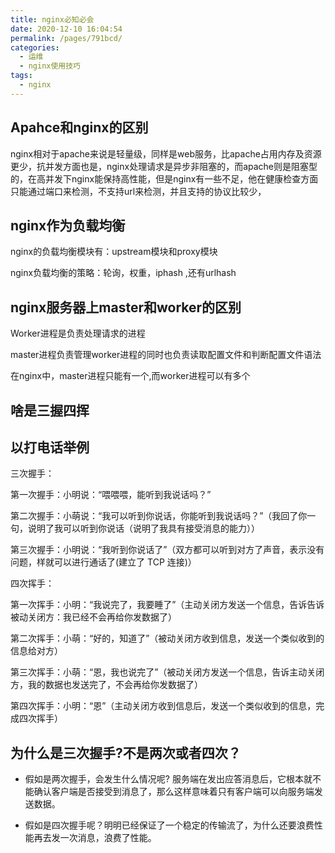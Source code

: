 ```yaml
---
title: nginx必知必会
date: 2020-12-10 16:04:54
permalink: /pages/791bcd/
categories:
  - 运维
  - nginx使用技巧
tags:
  - nginx
---
```

## Apahce和nginx的区别
nginx相对于apache来说是轻量级，同样是web服务，比apache占用内存及资源更少，抗并发方面也是，nginx处理请求是异步非阻塞的，而apache则是阻塞型的，在高并发下nginx能保持高性能，但是nginx有一些不足，他在健康检查方面只能通过端口来检测，不支持url来检测，并且支持的协议比较少，
## nginx作为负载均衡
nginx的负载均衡模块有：upstream模块和proxy模块

nginx负载均衡的策略：轮询，权重，iphash ,还有urlhash

## nginx服务器上master和worker的区别
Worker进程是负责处理请求的进程 

master进程负责管理worker进程的同时也负责读取配置文件和判断配置文件语法

在nginx中，master进程只能有一个,而worker进程可以有多个

## 啥是三握四挥

## 以打电话举例

三次握手：

第一次握手：小明说：“喂喂喂，能听到我说话吗？”

第二次握手：小萌说：“我可以听到你说话，你能听到我说话吗？”（我回了你一句，说明了我可以听到你说话（说明了我具有接受消息的能力））

第三次握手：小明说：“我听到你说话了”（双方都可以听到对方了声音，表示没有问题，样就可以进行通话了(建立了 TCP 连接)）

四次挥手：

第一次挥手：小明：“我说完了，我要睡了”（主动关闭方发送一个信息，告诉告诉被动关闭方：我已经不会再给你发数据了）

第二次挥手：小萌：“好的，知道了”（被动关闭方收到信息，发送一个类似收到的信息给对方）

第三次挥手：小萌：“恩，我也说完了”（被动关闭方发送一个信息，告诉主动关闭方，我的数据也发送完了，不会再给你发数据了）

第四次挥手：小明：“恩”（主动关闭方收到信息后，发送一个类似收到的信息，完成四次挥手）

## 为什么是三次握手?不是两次或者四次？

- 假如是两次握手，会发生什么情况呢? 服务端在发出应答消息后，它根本就不能确认客户端是否接受到消息了，那么这样意味着只有客户端可以向服务端发送数据。

- 假如是四次握手呢？明明已经保证了一个稳定的传输流了，为什么还要浪费性能再去发一次消息，浪费了性能。